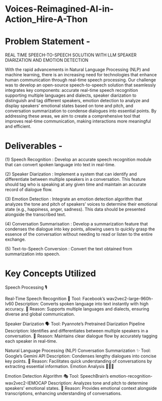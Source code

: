 # Voices-Reimagined-AI-in-Action_Hire-A-Thon
# Problem Statement - 
REAL TIME SPEECH-TO-SPEECH SOLUTION WITH LLM SPEAKER DIARIZATION AND EMOTION DETECTION

With the rapid advancements in Natural Language Processing (NLP) and machine learning, there is an increasing need for technologies that enhance human communication through real-time speech processing. 
Our challenge was to develop an open-source speech-to-speech solution that seamlessly integrates key components: accurate real-time speech recognition supporting multiple languages and dialects, speaker diarization to distinguish and tag different speakers, emotion detection to analyze and display speakers’ emotional states based on tone and pitch, and conversation summarization to condense dialogues into essential points. By addressing these areas, we aim to create a comprehensive tool that improves real-time communication, making interactions more meaningful and efficient.

# Deliverables - 
(1) Speech Recognition : Develop an accurate speech recognition module that can convert spoken language into text in real-time. 

(2) Speaker Diarization : Implement a system that can identify and differentiate between multiple speakers in a conversation. This feature should tag who is speaking at any given time and maintain an accurate record of dialogue flow.

(3) Emotion Detection : Integrate an emotion detection algorithm that analyzes the tone and pitch of speakers’ voices to determine their emotional state (e.g., happiness, anger, sadness). This data should be presented alongside the transcribed text.

(4) Conversation Summarisation : Develop a summarization feature that condenses the dialogue into key points, allowing users to quickly grasp the essence of the conversation without needing to read or listen to the entire exchange.

(5) Text-to-Speech Conversion : Convert the text obtained from summarization into speech.

# Key Concepts Utilized
Speech Processing 🎙️

Real-Time Speech Recognition 🧠
Tool: Facebook’s wav2vec2-large-960h-lv60
Description: Converts spoken language into text instantly with high accuracy.
🎯 Reason: Supports multiple languages and dialects, ensuring diverse and global communication.

Speaker Diarization 🗣️
Tool: Pyannote’s Pretrained Diarization Pipeline
Description: Identifies and differentiates between multiple speakers in a conversation.
🎯 Reason: Maintains clear dialogue flow by accurately tagging each speaker in real-time.

Natural Language Processing (NLP)
Conversation Summarization ✨
Tool: Google’s Gemini API
Description: Condenses lengthy dialogues into concise key points.
🎯 Reason: Facilitates quick understanding of conversations by extracting essential information.
 	Emotion Analysis 🥰😠😢

Emotion Detection Algorithm 🎭
Tool: SpeechBrain’s emotion-recognition-wav2vec2-IEMOCAP
Description: Analyzes tone and pitch to determine speakers’ emotional states.
🎯 Reason: Provides emotional context alongside transcriptions, enhancing understanding of conversations.





